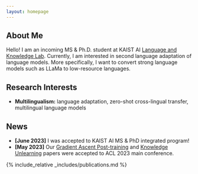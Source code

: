 ```yaml
---
layout: homepage
---
```


## About Me

Hello! I am an incoming MS & Ph.D. student at KAIST AI [Language and Knowledge Lab](https://lklab.kaist.ac.kr/). Currently, I am interested in second language adaptation of language models. More specifically, I want to convert strong language models such as LLaMa to low-resource languages.

## Research Interests

- **Multilingualism:** language adaptation, zero-shot cross-lingual transfer, multilingual language models

## News

- **[June 2023]** I was accepted to KAIST AI MS & PhD integrated program!
- **[May 2023]** Our [Gradient Ascent Post-training](https://arxiv.org/abs/2306.07052) and [Knowledge Unlearning](https://arxiv.org/abs/2210.01504) papers were accepted to ACL 2023 main conference.

{% include_relative _includes/publications.md %}
